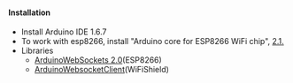 #### Installation
  - Install Arduino IDE 1.6.7
  - To work with esp8266, install "Arduino core for ESP8266 WiFi chip", [2.1.](https://github.com/esp8266/Arduino)
  - Libraries
    - [ArduinoWebSockets 2.0](https://github.com/Links2004/arduinoWebSockets)(ESP8266)
    - [ArduinoWebsocketClient](https://github.com/f-w-robots/ArduinoWebsocketClient)(WiFiShield)
